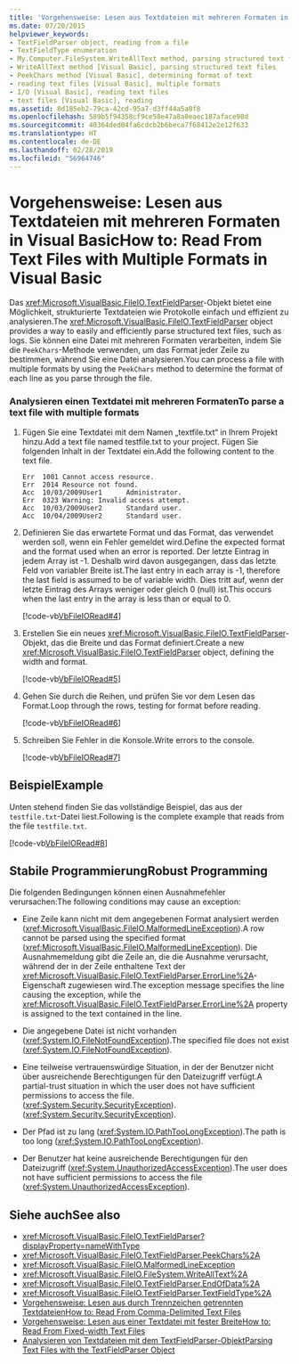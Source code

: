 ```yaml
---
title: 'Vorgehensweise: Lesen aus Textdateien mit mehreren Formaten in Visual Basic'
ms.date: 07/20/2015
helpviewer_keywords:
- TextFieldParser object, reading from a file
- TextFieldType enumeration
- My.Computer.FileSystem.WriteAllText method, parsing structured text files
- WriteAllText method [Visual Basic], parsing structured text files
- PeekChars method [Visual Basic], determining format of text
- reading text files [Visual Basic], multiple formats
- I/O [Visual Basic], reading text files
- text files [Visual Basic], reading
ms.assetid: 8d185eb2-79ca-42cd-95a7-d3ff44a5a0f8
ms.openlocfilehash: 589b5f94358cf9ce58e47a8a0eaec187aface98d
ms.sourcegitcommit: 40364ded04fa6cdcb2b6beca7f68412e2e12f633
ms.translationtype: HT
ms.contentlocale: de-DE
ms.lasthandoff: 02/28/2019
ms.locfileid: "56964746"
---
```

# <a name="how-to-read-from-text-files-with-multiple-formats-in-visual-basic"></a><span data-ttu-id="fcf28-102">Vorgehensweise: Lesen aus Textdateien mit mehreren Formaten in Visual Basic</span><span class="sxs-lookup"><span data-stu-id="fcf28-102">How to: Read From Text Files with Multiple Formats in Visual Basic</span></span>
<span data-ttu-id="fcf28-103">Das <xref:Microsoft.VisualBasic.FileIO.TextFieldParser>-Objekt bietet eine Möglichkeit, strukturierte Textdateien wie Protokolle einfach und effizient zu analysieren.</span><span class="sxs-lookup"><span data-stu-id="fcf28-103">The <xref:Microsoft.VisualBasic.FileIO.TextFieldParser> object provides a way to easily and efficiently parse structured text files, such as logs.</span></span> <span data-ttu-id="fcf28-104">Sie können eine Datei mit mehreren Formaten verarbeiten, indem Sie die `PeekChars`-Methode verwenden, um das Format jeder Zeile zu bestimmen, während Sie eine Datei analysieren.</span><span class="sxs-lookup"><span data-stu-id="fcf28-104">You can process a file with multiple formats by using the `PeekChars` method to determine the format of each line as you parse through the file.</span></span>  
  
### <a name="to-parse-a-text-file-with-multiple-formats"></a><span data-ttu-id="fcf28-105">Analysieren einen Textdatei mit mehreren Formaten</span><span class="sxs-lookup"><span data-stu-id="fcf28-105">To parse a text file with multiple formats</span></span>  
  
1.  <span data-ttu-id="fcf28-106">Fügen Sie eine Textdatei mit dem Namen „textfile.txt“ in Ihrem Projekt hinzu.</span><span class="sxs-lookup"><span data-stu-id="fcf28-106">Add a text file named testfile.txt to your project.</span></span> <span data-ttu-id="fcf28-107">Fügen Sie folgenden Inhalt in der Textdatei ein.</span><span class="sxs-lookup"><span data-stu-id="fcf28-107">Add the following content to the text file.</span></span>  
  
    ```  
    Err  1001 Cannot access resource.  
    Err  2014 Resource not found.  
    Acc  10/03/2009User1      Administrator.  
    Err  0323 Warning: Invalid access attempt.  
    Acc  10/03/2009User2      Standard user.  
    Acc  10/04/2009User2      Standard user.  
    ```  
  
2.  <span data-ttu-id="fcf28-108">Definieren Sie das erwartete Format und das Format, das verwendet werden soll, wenn ein Fehler gemeldet wird.</span><span class="sxs-lookup"><span data-stu-id="fcf28-108">Define the expected format and the format used when an error is reported.</span></span> <span data-ttu-id="fcf28-109">Der letzte Eintrag in jedem Array ist -1. Deshalb wird davon ausgegangen, dass das letzte Feld von variabler Breite ist.</span><span class="sxs-lookup"><span data-stu-id="fcf28-109">The last entry in each array is -1, therefore the last field is assumed to be of variable width.</span></span> <span data-ttu-id="fcf28-110">Dies tritt auf, wenn der letzte Eintrag des Arrays weniger oder gleich 0 (null) ist.</span><span class="sxs-lookup"><span data-stu-id="fcf28-110">This occurs when the last entry in the array is less than or equal to 0.</span></span>  
  
     [!code-vb[VbFileIORead#4](~/samples/snippets/visualbasic/VS_Snippets_VBCSharp/VbFileIORead/VB/Class1.vb#4)]  
  
3.  <span data-ttu-id="fcf28-111">Erstellen Sie ein neues <xref:Microsoft.VisualBasic.FileIO.TextFieldParser>-Objekt, das die Breite und das Format definiert.</span><span class="sxs-lookup"><span data-stu-id="fcf28-111">Create a new <xref:Microsoft.VisualBasic.FileIO.TextFieldParser> object, defining the width and format.</span></span>  
  
     [!code-vb[VbFileIORead#5](~/samples/snippets/visualbasic/VS_Snippets_VBCSharp/VbFileIORead/VB/Class1.vb#5)]  
  
4.  <span data-ttu-id="fcf28-112">Gehen Sie durch die Reihen, und prüfen Sie vor dem Lesen das Format.</span><span class="sxs-lookup"><span data-stu-id="fcf28-112">Loop through the rows, testing for format before reading.</span></span>  
  
     [!code-vb[VbFileIORead#6](~/samples/snippets/visualbasic/VS_Snippets_VBCSharp/VbFileIORead/VB/Class1.vb#6)]  
  
5.  <span data-ttu-id="fcf28-113">Schreiben Sie Fehler in die Konsole.</span><span class="sxs-lookup"><span data-stu-id="fcf28-113">Write errors to the console.</span></span>  
  
     [!code-vb[VbFileIORead#7](~/samples/snippets/visualbasic/VS_Snippets_VBCSharp/VbFileIORead/VB/Class1.vb#7)]  
  
## <a name="example"></a><span data-ttu-id="fcf28-114">Beispiel</span><span class="sxs-lookup"><span data-stu-id="fcf28-114">Example</span></span>  
 <span data-ttu-id="fcf28-115">Unten stehend finden Sie das vollständige Beispiel, das aus der `testfile.txt`-Datei liest.</span><span class="sxs-lookup"><span data-stu-id="fcf28-115">Following is the complete example that reads from the file `testfile.txt`.</span></span>  
  
 [!code-vb[VbFileIORead#8](~/samples/snippets/visualbasic/VS_Snippets_VBCSharp/VbFileIORead/VB/Class1.vb#8)]  
  
## <a name="robust-programming"></a><span data-ttu-id="fcf28-116">Stabile Programmierung</span><span class="sxs-lookup"><span data-stu-id="fcf28-116">Robust Programming</span></span>  
 <span data-ttu-id="fcf28-117">Die folgenden Bedingungen können einen Ausnahmefehler verursachen:</span><span class="sxs-lookup"><span data-stu-id="fcf28-117">The following conditions may cause an exception:</span></span>  
  
-   <span data-ttu-id="fcf28-118">Eine Zeile kann nicht mit dem angegebenen Format analysiert werden (<xref:Microsoft.VisualBasic.FileIO.MalformedLineException>).</span><span class="sxs-lookup"><span data-stu-id="fcf28-118">A row cannot be parsed using the specified format (<xref:Microsoft.VisualBasic.FileIO.MalformedLineException>).</span></span> <span data-ttu-id="fcf28-119">Die Ausnahmemeldung gibt die Zeile an, die die Ausnahme verursacht, während der in der Zeile enthaltene Text der <xref:Microsoft.VisualBasic.FileIO.TextFieldParser.ErrorLine%2A>-Eigenschaft zugewiesen wird.</span><span class="sxs-lookup"><span data-stu-id="fcf28-119">The exception message specifies the line causing the exception, while the <xref:Microsoft.VisualBasic.FileIO.TextFieldParser.ErrorLine%2A> property is assigned to the text contained in the line.</span></span>  
  
-   <span data-ttu-id="fcf28-120">Die angegebene Datei ist nicht vorhanden (<xref:System.IO.FileNotFoundException>).</span><span class="sxs-lookup"><span data-stu-id="fcf28-120">The specified file does not exist (<xref:System.IO.FileNotFoundException>).</span></span>  
  
-   <span data-ttu-id="fcf28-121">Eine teilweise vertrauenswürdige Situation, in der der Benutzer nicht über ausreichende Berechtigungen für den Dateizugriff verfügt.</span><span class="sxs-lookup"><span data-stu-id="fcf28-121">A partial-trust situation in which the user does not have sufficient permissions to access the file.</span></span> <span data-ttu-id="fcf28-122">(<xref:System.Security.SecurityException>).</span><span class="sxs-lookup"><span data-stu-id="fcf28-122">(<xref:System.Security.SecurityException>).</span></span>  
  
-   <span data-ttu-id="fcf28-123">Der Pfad ist zu lang (<xref:System.IO.PathTooLongException>).</span><span class="sxs-lookup"><span data-stu-id="fcf28-123">The path is too long (<xref:System.IO.PathTooLongException>).</span></span>  
  
-   <span data-ttu-id="fcf28-124">Der Benutzer hat keine ausreichende Berechtigungen für den Dateizugriff (<xref:System.UnauthorizedAccessException>).</span><span class="sxs-lookup"><span data-stu-id="fcf28-124">The user does not have sufficient permissions to access the file (<xref:System.UnauthorizedAccessException>).</span></span>  
  
## <a name="see-also"></a><span data-ttu-id="fcf28-125">Siehe auch</span><span class="sxs-lookup"><span data-stu-id="fcf28-125">See also</span></span>
- <xref:Microsoft.VisualBasic.FileIO.TextFieldParser?displayProperty=nameWithType>
- <xref:Microsoft.VisualBasic.FileIO.TextFieldParser.PeekChars%2A>
- <xref:Microsoft.VisualBasic.FileIO.MalformedLineException>
- <xref:Microsoft.VisualBasic.FileIO.FileSystem.WriteAllText%2A>
- <xref:Microsoft.VisualBasic.FileIO.TextFieldParser.EndOfData%2A>
- <xref:Microsoft.VisualBasic.FileIO.TextFieldParser.TextFieldType%2A>
- [<span data-ttu-id="fcf28-126">Vorgehensweise: Lesen aus durch Trennzeichen getrennten Textdateien</span><span class="sxs-lookup"><span data-stu-id="fcf28-126">How to: Read From Comma-Delimited Text Files</span></span>](../../../../visual-basic/developing-apps/programming/drives-directories-files/how-to-read-from-comma-delimited-text-files.md)
- [<span data-ttu-id="fcf28-127">Vorgehensweise: Lesen aus einer Textdatei mit fester Breite</span><span class="sxs-lookup"><span data-stu-id="fcf28-127">How to: Read From Fixed-width Text Files</span></span>](../../../../visual-basic/developing-apps/programming/drives-directories-files/how-to-read-from-fixed-width-text-files.md)
- [<span data-ttu-id="fcf28-128">Analysieren von Textdateien mit dem TextFieldParser-Objekt</span><span class="sxs-lookup"><span data-stu-id="fcf28-128">Parsing Text Files with the TextFieldParser Object</span></span>](../../../../visual-basic/developing-apps/programming/drives-directories-files/parsing-text-files-with-the-textfieldparser-object.md)
